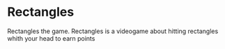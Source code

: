 # Rectangles
Rectangles the game. Rectangles is a videogame about hitting rectangles whith your head to earn points
